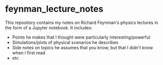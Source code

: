 # feynman_lecture_notes
This repository contains my notes on Richard Feynman's physics lectures in the form of a Jupyter notebook.  It includes:
* Points he makes that I thought were particularly interesting/powerful
* Simulations/plots of physical scenarios he describes
* Side notes on topics he assumes that you know, but that I didn't know when I first read
* etc
